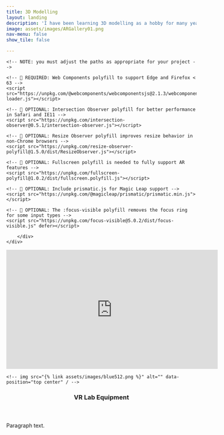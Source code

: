 ```yaml
---
title: 3D Modelling
layout: landing
description: 'I have been learning 3D modelling as a hobby for many years and have used it in a few projects.'
image: assets/images/ARGallery01.png
nav-menu: false
show_tile: false

---
```

<!-- The following libraries and polyfills are recommended to maximize browser support -->
    <!-- NOTE: you must adjust the paths as appropriate for your project -->

    <!-- 🚨 REQUIRED: Web Components polyfill to support Edge and Firefox < 63 -->
    <script src="https://unpkg.com/@webcomponents/webcomponentsjs@2.1.3/webcomponents-loader.js"></script>

    <!-- 💁 OPTIONAL: Intersection Observer polyfill for better performance in Safari and IE11 -->
    <script src="https://unpkg.com/intersection-observer@0.5.1/intersection-observer.js"></script>

    <!-- 💁 OPTIONAL: Resize Observer polyfill improves resize behavior in non-Chrome browsers -->
    <script src="https://unpkg.com/resize-observer-polyfill@1.5.0/dist/ResizeObserver.js"></script>

    <!-- 💁 OPTIONAL: Fullscreen polyfill is needed to fully support AR features -->
    <script src="https://unpkg.com/fullscreen-polyfill@1.0.2/dist/fullscreen.polyfill.js"></script>

    <!-- 💁 OPTIONAL: Include prismatic.js for Magic Leap support -->
    <script src="https://unpkg.com/@magicleap/prismatic/prismatic.min.js"></script>

    <!-- 💁 OPTIONAL: The :focus-visible polyfill removes the focus ring for some input types -->
    <script src="https://unpkg.com/focus-visible@5.0.2/dist/focus-visible.js" defer></script>

<!-- Main assets/images/ar-business-card_urs_01.PNG -->
<div id="main">

<!-- One -->

<section id="one" class="spotlights">
<section>
<div class="content">
	<div class="inner">
	<model-viewer src="{% link assets/models/santabox.glb %}" data-position="25% 25%" /
								ios-src=""
								alt=""
								autoplay
								shadow-intensity="1"
								camera-controls
								interaction-prompt="auto"
								auto-rotate ar magic-leap>
		<div id="lazy-load-poster" slot="poster"></div>
	</model-viewer>

		</div>
	</div>
</section>

<section>
<section>

<iframe width="560" height="315" src="https://www.youtube.com/embed/3Iog89yVh34" frameborder="0" allow="accelerometer; autoplay; clipboard-write; encrypted-media; gyroscope; picture-in-picture" allowfullscreen></iframe>

  <!-- <a href="generic.html" class="image"> -->
    <!-- img src="{% link assets/images/blue512.png %}" alt="" data-position="top center" / -->
  <!-- </a> -->
  <div class="content">
    <div class="inner">
      <header class="major">
        <h3>VR Lab Equipment</h3>
      </header>
      <p>
      Paragraph text.
      </p>
      <!-- ul class="actions">
        <li><a href="generic.html" class="button">Learn more</a></li>
      </ul -->
    </div>
  </div>
</section>
</section>

<!--
  vr lab equipment
  <iframe width="560" height="315" src="https://www.youtube.com/embed/3Iog89yVh34" frameborder="0" allow="accelerometer; autoplay; clipboard-write; encrypted-media; gyroscope; picture-in-picture" allowfullscreen></iframe>
urs costume
<iframe width="560" height="315" src="https://www.youtube.com/embed/QomYoaxt66c" frameborder="0" allow="accelerometer; autoplay; clipboard-write; encrypted-media; gyroscope; picture-in-picture" allowfullscreen></iframe>
-- >

</section>



<!-- Three -->


</div>
